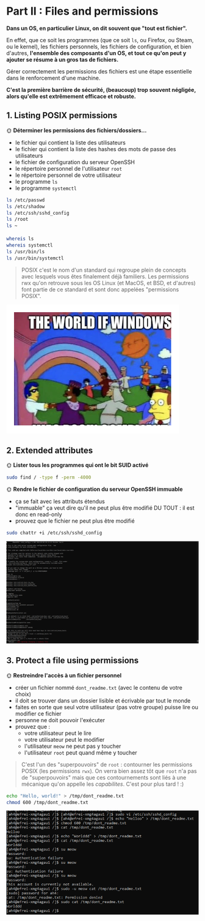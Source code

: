 # Part II : Files and permissions

**Dans un OS, en particulier Linux, on dit souvent que "tout est fichier".**

En effet, que ce soit les programmes (que ce soit `ls`, ou Firefox, ou Steam, ou le kernel), les fichiers personnels, les fichiers de configuration, et bien d'autres, **l'ensemble des composants d'un OS, et tout ce qu'on peut y ajouter se résume à un gros tas de fichiers.**

Gérer correctement les permissions des fichiers est une étape essentielle dans le renforcement d'une machine.

**C'est la première barrière de sécurité, (beaucoup) trop souvent négligée, alors qu'elle est extrêmement efficace et robuste.**

## 1. Listing POSIX permissions

🌞 **Déterminer les permissions des fichiers/dossiers...**

- le fichier qui contient la liste des utilisateurs
- le fichier qui contient la liste des hashes des mots de passe des utilisateurs
- le fichier de configuration du serveur OpenSSH
- le répertoire personnel de l'utilisateur `root`
- le répertoire personnel de votre utilisateur
- le programme `ls`
- le programme `systemctl`

```bash
ls /etc/passwd
ls /etc/shadow
ls /etc/ssh/sshd_config
ls /root
ls ~

whereis ls
whereis systemctl
ls /usr/bin/ls
ls /usr/bin/systemctl
```

> POSIX c'est le nom d'un standard qui regroupe plein de concepts avec lesquels vous êtes finalement déjà familiers. Les permissions rwx qu'on retrouve sous les OS Linux (et MacOS, et BSD, et d'autres) font partie de ce standard et sont donc appelées "permissions POSIX".

![Windows POSIX](./img/posix_compliant.svg)

## 2. Extended attributes

🌞 **Lister tous les programmes qui ont le bit SUID activé**

```bash
sudo find / -type f -perm -4000
```

🌞 **Rendre le fichier de configuration du serveur OpenSSH immuable**

- ça se fait avec les attributs étendus
- "immuable" ça veut dire qu'il ne peut plus être modifié DU TOUT : il est donc en read-only
- prouvez que le fichier ne peut plus être modifié

```bash
sudo chattr +i /etc/ssh/sshd_config
```

![alt text](image-8.png)

## 3. Protect a file using permissions

🌞 **Restreindre l'accès à un fichier personnel**

- créer un fichier nommé `dont_readme.txt` (avec le contenu de votre choix)
- il doit se trouver dans un dossier lisible et écrivable par tout le monde
- faites en sorte que seul votre utilisateur (pas votre groupe) puisse lire ou modifier ce fichier
- personne ne doit pouvoir l'exécuter
- prouvez que :
  - votre utilisateur peut le lire
  - votre utilisateur peut le modifier
  - l'utilisateur `meow` ne peut pas y toucher
  - l'utilisateur `root` peut quand même y toucher

> C'est l'un des "superpouvoirs" de `root` : contourner les permissions POSIX (les permissions `rwx`). On verra bien assez tôt que `root` n'a pas de "superpouvoirs" mais que ces contournements sont liés à une mécanique qu'on appelle les *capabilites*. C'est pour plus tard ! :)
>

```bash
echo "Hello, world!" > /tmp/dont_readme.txt
chmod 600 /tmp/dont_readme.txt
```

![alt text](image-9.png)